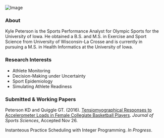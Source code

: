 
![Image](https://strength.sports.uiowa.edu/sites/strength.sports.uiowa.edu/files/styles/medium/public/people/photos/PETERSON_KYLE.jpg?itok=UZ-rafSh)

### About

Kyle Peterson is the Sports Performance Analyst for Olympic Sports for the University of Iowa. He obtained a B.S. and M.S. in Exercise and Sport Science from University of Wisconsin-La Crosse and is currently in pursuing a M.S. in Health Informatics at the University of Iowa.

### Research Interests
* Athlete Monitoring
* Decision-Making under Uncertainty
* Sport Epidemiology
* Simulating Athlete Readiness

### Submitted & Working Papers
Peterson KD and Quiggle GT. (2016). [Tensiomyographical Responses to Accelerometer Loads in Female Collegiate Basketball Players](http://www.tandfonline.com/doi/pdf/10.1080/02640414.2016.1266378?). _Journal of Sports Sciences_, Accepted Nov 26.

Instanteous Practice Scheduling with Integer Programming. _In Progress_.
